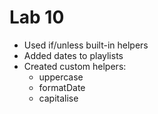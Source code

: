Lab 10
=================

- Used if/unless built-in helpers
- Added dates to playlists
- Created custom helpers:
  - uppercase
  - formatDate
  - capitalise